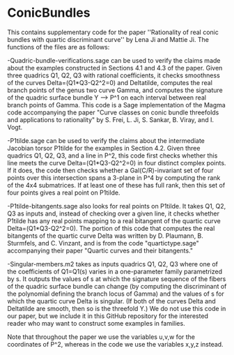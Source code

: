 # ConicBundles
This contains supplementary code for the paper ''Rationality of real conic bundles with quartic discriminant curve'' by Lena Ji and Mattie Ji. The functions of the files are as follows:

-Quadric-bundle-verifications.sage can be used to verify the claims made about the examples constructed in Sections 4.1 and 4.3 of the paper. Given three quadrics Q1, Q2, Q3 with rational coefficients, it checks smoothness of the curves Delta=(Q1*Q3-Q2^2=0) and Deltatilde, computes the real branch points of the genus two curve Gamma, and computes the signature of the quadric surface bundle Y --> P^1 on each interval between real branch points of Gamma. This code is a Sage implementation of the Magma code accompanying the paper "Curve classes on conic bundle threefolds and applications to rationality" by S. Frei, L. Ji, S. Sankar, B. Viray, and I. Vogt.

-P1tilde.sage can be used to verify the claims about the intermediate Jacobian torsor P1tilde for the examples in Section 4.2. Given three quadrics Q1, Q2, Q3, and a line in P^2, this code first checks whether this line meets the curve Delta=(Q1*Q3-Q2^2=0) in four distinct complex points. If it does, the code then checks whether a Gal(C/R)-invariant set of four points over this intersection spans a 3-plane in P^4 by computing the rank of the 4x4 submatrices. If at least one of these has full rank, then this set of four points gives a real point on P1tilde.

-P1tilde-bitangents.sage also looks for real points on P1tilde. It takes Q1, Q2, Q3 as inputs and, instead of checking over a given line, it checks whether P1tilde has any real points mapping to a real bitangent of the quartic curve Delta=(Q1*Q3-Q2^2=0). The portion of this code that computes the real bitangents of the quartic curve Delta was written by D. Plaumann, B. Sturmfels, and C. Vinzant, and is from the code "quartictype.sage" accompanying their paper "Quartic curves and their bitangents."

-Singular-members.m2 takes as inputs quadrics Q1, Q2, Q3 where one of the coefficients of Q1=Q1(s) varies in a one-parameter family parametrized by s. It outputs the values of s at which the signature sequence of the fibers of the quadric surface bundle can change (by computing the discriminant of the polynomial defining the branch locus of Gamma) and the values of s for which the quartic curve Delta is singular. (If both of the curves Delta and Deltatilde are smooth, then so is the threefold Y.) We do not use this code in our paper, but we include it in this GitHub repository for the interested reader who may want to construct some examples in families.

Note that throughout the paper we use the variables u,v,w for the coordinates of P^2, whereas in the code we use the variables x,y,z instead.
